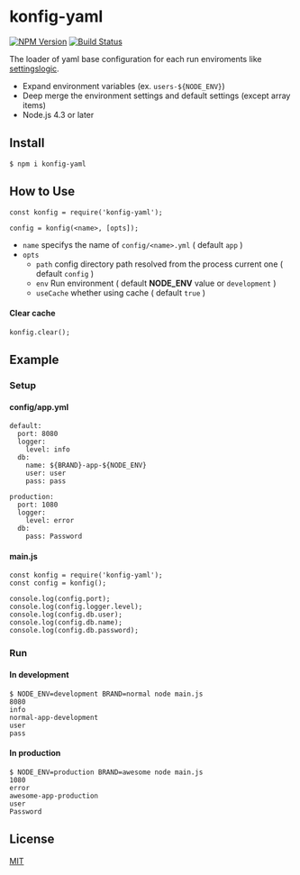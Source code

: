 konfig-yaml
===========

[![NPM Version][npm-image]][npm-url]
[![Build Status](https://travis-ci.org/tilfin/konfig-yaml.svg?branch=master)](https://travis-ci.org/tilfin/konfig-yaml)

The loader of yaml base configuration for each run enviroments like [settingslogic](https://github.com/settingslogic/settingslogic).

- Expand environment variables (ex. `users-${NODE_ENV}`)
- Deep merge the environment settings and default settings (except array items)
- Node.js 4.3 or later

## Install

```
$ npm i konfig-yaml
```


## How to Use

```
const konfig = require('konfig-yaml');

config = konfig(<name>, [opts]);
```

* `name` specifys the name of `config/<name>.yml` ( default `app` )
* `opts`
  * `path` config directory path resolved from the process current one ( default `config` )
  * `env` Run environment ( default **NODE_ENV** value or `development` )
  * `useCache` whether using cache ( default `true` )

#### Clear cache

```
konfig.clear();
```


## Example

### Setup

#### config/app.yml

```
default:
  port: 8080
  logger:
    level: info
  db:
    name: ${BRAND}-app-${NODE_ENV}
    user: user
    pass: pass

production:
  port: 1080
  logger:
    level: error
  db:
    pass: Password
```

#### main.js

```
const konfig = require('konfig-yaml');
const config = konfig();

console.log(config.port);
console.log(config.logger.level);
console.log(config.db.user);
console.log(config.db.name);
console.log(config.db.password);
```

### Run

#### In development

```
$ NODE_ENV=development BRAND=normal node main.js
8080
info
normal-app-development
user
pass
```

#### In production

```
$ NODE_ENV=production BRAND=awesome node main.js
1080
error
awesome-app-production
user
Password
```


## License

  [MIT](LICENSE)

[npm-image]: https://img.shields.io/npm/v/konfig-yaml.svg
[npm-url]: https://npmjs.org/package/konfig-yaml

